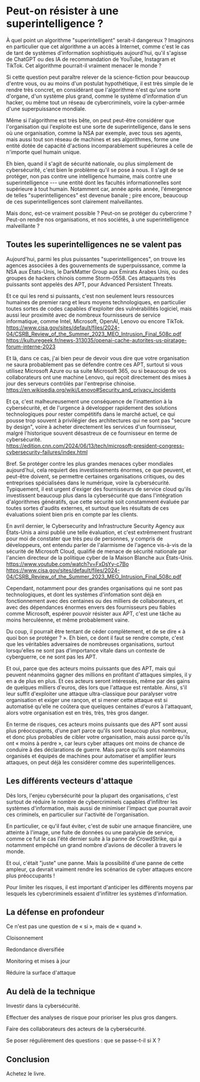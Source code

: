 # Peut-on résister à une superintelligence ?

À quel point un algorithme "superintelligent" serait-il dangereux ?
Imaginons en particulier que cet algorithme a un accès à Internet,
comme c'est le cas de tant de systèmes d'information sophistiqués aujourd'hui,
qu'il s'agisse de ChatGPT ou des IA de recommandation de YouTube, Instagram et TikTok.
Cet algorithme pourrait-il vraiment menacer le monde ?

Si cette question peut paraître relever de la science-fiction pour beaucoup d'entre vous,
ou au moins d'un postulat hypothétique,
il est très simple de le rendre très concret,
en considérant que l'algorithme n'est qu'une sorte d'organe,
d'un système plus grand, comme le système d'information d'un hacker,
ou même tout un réseau de cybercriminels,
voire la cyber-armée d'une superpuissance mondiale.

Même si l'algorithme est très bête, 
on peut peut-être considérer que l'organisation qui l'exploite
est une sorte de superintelligence,
dans le sens où une organisation, comme la NSA par exemple,
avec tous ses agents, mais aussi tout son réseau de machines et ses algorithmes,
forme une entité dotée de capacité d'actions 
incomparablement supérieures à celle de n'importe quel humain unique.

Eh bien, quand il s'agit de sécurité nationale, 
ou plus simplement de cybersécurité,
c'est bien le problème qu'il se pose à nous.
Il s'agit de se protéger, non pas contre une intelligence humaine,
mais contre une superintelligence --- 
une entité dont les facultés informationnelles sont supérieure à tout humain.
Notamment car, année après année, 
l'émergence de telles "superintelligences" est devenue banale ;
pire encore, beaucoup de ces superintelligences sont clairement malveillantes.

Mais donc, est-ce vraiment possible ?
Peut-on se protéger du cybercrime ?
Peut-on rendre nos organisations, et nos sociétés, à une superintelligence malveillante ?


## Toutes les superintelligences ne se valent pas

Aujourd'hui, parmi les plus puissantes "superintelligences",
on trouve les agences associées à des gouvernements de superpuisssance,
comme la NSA aux États-Unis, le DarkMatter Group aux Émirats Arabes Unis, 
ou des groupes de hackers chinois comme Storm-0558.
Ces attaquants très puissants sont appelés des APT,
pour Advanced Persistent Threats.

Et ce qui les rend si puissants, 
c'est non seulement leurs ressources humaines de premier rang
et leurs moyens technologiques,
en particulier toutes sortes de codes capables d'exploiter des vulnérabilités logiciel,
mais aussi leur proximité avec de nombreux fournisseurs de service informatique,
comme Intel, Microsoft, OpenAI, Lenovo ou encore TikTok.  
https://www.cisa.gov/sites/default/files/2024-04/CSRB_Review_of_the_Summer_2023_MEO_Intrusion_Final_508c.pdf  
https://kulturegeek.fr/news-313035/openai-cache-autorites-us-piratage-forum-interne-2023

Et là, dans ce cas, j'ai bien peur de devoir vous dire 
que votre organisation ne saura probablement pas se défendre contre ces APT,
surtout si vous utilisez Microsoft Azure ou sa suite Microsoft 365,
ou si beaucoup de vos collaborateurs ont une machine Lenovo,
qui reçoit directement des mises à jour des serveurs contrôlés
par l'entreprise chinoise.  
https://en.wikipedia.org/wiki/Lenovo#Security_and_privacy_incidents

Et ça, c'est malheureusement une conséquence de l'inattention à la cybersécurité,
et de l'urgence à développer rapidement des solutions technologiques
pour rester compétitifs dans le marché actuel,
ce qui pousse trop souvent à privilégier des architectures qui ne sont pas "secure by design",
voire à acheter directement les services d'un fournisseur,
malgré l'historique souvent désastreux de ce fournisseur en terme de cybersécurité.  
https://edition.cnn.com/2024/06/13/tech/microsoft-president-congress-cybersecurity-failures/index.html

Bref. Se protéger contre les plus grandes menaces cyber mondiales aujourd'hui,
cela requiert des investissements énormes,
ce que peuvent, et peut-être doivent, se permettre certaines organisations critiques,
ou des entreprises spécialisées dans le numérique, voire la cybersécurité.
Typiquement, il est urgent d'exiger des fournisseurs de service cloud
qu'ils investissent beaucoup plus dans la cybersécurité que 
dans l'intégration d'algorithmes génératifs,
que cette sécurité soit constamment évaluée par toutes sortes d'audits externes,
et surtout que les résultats de ces évaluations soient bien pris en compte par les clients.

En avril dernier, le Cybersecurity and Infrastructure Security Agency aux États-Unis
a ainsi publié une telle évaluation,
et c'est extrêmement frustrant pour moi de constater
que très peu de personnes, y compris de développeurs,
ont entendu parler de l'alarmisme de l'agence vis-à-vis de la sécurité de Microsoft Cloud,
qualifié de menace de sécurité nationale par l'ancien directeur de la politique cyber
de la Maison Blanche aux États-Unis.  
https://www.youtube.com/watch?v=FxDsYy-c7Bo  
https://www.cisa.gov/sites/default/files/2024-04/CSRB_Review_of_the_Summer_2023_MEO_Intrusion_Final_508c.pdf  

Cependant, notamment pour des grandes organisations qui ne sont pas technologiques,
et dont les systèmes d'infomation sont déjà en fonctionnement
avec des centaines ou des milliers de collaborateurs,
et avec des dépendances énormes envers des fournisseurs peu fiables comme Microsoft,
espérer pouvoir résister aux APT, 
c'est une tâche au moins herculéenne, et même probablement vaine.

Du coup, il pourrait être tentant de céder complètement,
et de se dire « à quoi bon se protéger ? ».
Eh bien, ce dont il faut se rendre compte, 
c'est que les véritables adversaires de nombreuses organisations,
surtout lorsqu'elles ne sont pas d'importance vitale dans un contexte de cyberguerre,
ce ne sont pas les APT.

Et oui, parce que des acteurs moins puissants que des APT,
mais qui peuvent néanmoins gagner des millions en profitant d'attaques simples,
il y en a de plus en plus.
Et ces acteurs seront intéressés, même par des gains de quelques milliers d'euros,
dès lors que l'attaque est rentable.
Ainsi, s'il leur suffit d'exploiter une attaque ultra-classique 
pour paralyser votre organisation et exiger une rançon,
et si mener cette attaque est si automatisé 
qu'elle ne coûtera que quelques centaines d'euros à l'attaquant,
alors votre organisation est en très, très, très gros danger.

En terme de risques, 
ces acteurs moins puissants que des APT sont aussi plus préoccupants,
d'une part parce qu'ils sont beaucoup plus nombreux,
et donc plus probables de cibler votre organisation,
mais aussi parce qu'ils ont « moins à perdre »,
car leurs cyber attaques ont moins de chance de conduire à des déclarations de guerre.
Mais parce qu'ils sont néanmoins organisés et équipés de machines 
pour automatiser et amplifier leurs attaques,
on peut déjà les considérer comme des superintelligences.


## Les différents vecteurs d'attaque

Dès lors, l'enjeu cybersécurité pour la plupart des organisations,
c'est surtout de réduire le nombre de cybercriminels 
capables d'infiltrer les systèmes d'information,
mais aussi de minimiser l'impact que pourrait avoir ces criminels,
en particulier sur l'activité de l'organisation.

En particulier, ce qu'il faut éviter,
c'est de subir une arnaque financière, une atteinte à l'image,
une fuite de données ou une paralysie de service,
comme ce fut le cas l'été dernier suite à la panne de CrowdStrike,
qui a notamment empêché un grand nombre d'avions de décoller à travers le monde.

Et oui, c'était "juste" une panne.
Mais la possibilité d'une panne de cette ampleur,
ça devrait vraiment rendre les scénarios de cyber attaques encore plus préoccupants !

Pour limiter les risques, 
il est important d'anticiper les différents moyens 
par lesquels les cybercriminels essaient d'infiltrer les systèmes d'information.



## La défense en profondeur

Ce n'est pas une question de « si », mais de « quand ».

Cloisonnement

Redondance diversifiée

Monitoring et mises à jour

Réduire la surface d'attaque


## Au delà de la technique

Investir dans la cybersécurité.

Effectuer des analyses de risque pour prioriser les plus gros dangers.

Faire des collaborateurs des acteurs de la cybersécurité.

Se poser régulièrement des questions : que se passe-t-il si X ?


## Conclusion

Achetez le livre.
